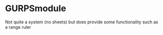 # GURPSmodule
Not quite a system (no sheets) but does provide some functionality such as a range ruler
